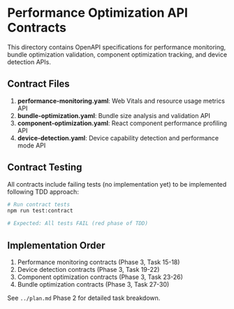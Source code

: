 # Performance Optimization API Contracts

This directory contains OpenAPI specifications for performance monitoring, bundle optimization validation, component optimization tracking, and device detection APIs.

## Contract Files

1. **performance-monitoring.yaml**: Web Vitals and resource usage metrics API
2. **bundle-optimization.yaml**: Bundle size analysis and validation API
3. **component-optimization.yaml**: React component performance profiling API
4. **device-detection.yaml**: Device capability detection and performance mode API

## Contract Testing

All contracts include failing tests (no implementation yet) to be implemented following TDD approach:

```bash
# Run contract tests
npm run test:contract

# Expected: All tests FAIL (red phase of TDD)
```

## Implementation Order

1. Performance monitoring contracts (Phase 3, Task 15-18)
2. Device detection contracts (Phase 3, Task 19-22)
3. Component optimization contracts (Phase 3, Task 23-26)
4. Bundle optimization contracts (Phase 3, Task 27-30)

See `../plan.md` Phase 2 for detailed task breakdown.
